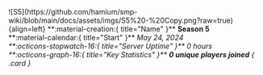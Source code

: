 <div class="grid" markdown>
![S5](https://github.com/hamium/smp-wiki/blob/main/docs/assets/imgs/S5%20-%20Copy.png?raw=true){align=left}
**:material-creation:{ title="Name" }** <b>Season 5</b><br>
**:material-calendar:{ title="Start" }** <i>May 24, 2024<i><br>
**:octicons-stopwatch-16:{ title="Server Uptime" }** 0 hours<br>
**:octicons-graph-16:{ title="Key Statistics" }** <b><i>0 unique players joined</i></b>
{ .card }
</div>
